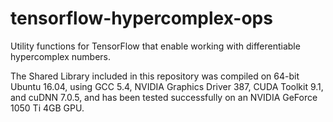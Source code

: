 # tensorflow-hypercomplex-ops

Utility functions for TensorFlow that enable working with differentiable hypercomplex numbers.

The Shared Library included in this repository was compiled on 64-bit Ubuntu 16.04, using GCC 5.4, NVIDIA Graphics Driver 387, CUDA Toolkit 9.1, and cuDNN 7.0.5, and has been tested successfully on an NVIDIA GeForce 1050 Ti 4GB GPU.
